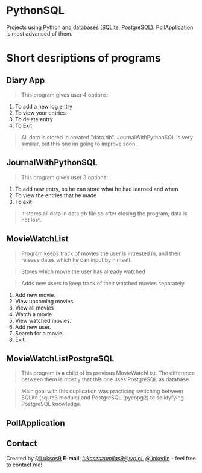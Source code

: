 # PythonSQL
Projects using Python and databases (SQLite, PostgreSQL). PollApplication is most advanced of them.

# Short desriptions of programs

## Diary App

> This program gives user 4 options: 
1) To add a new log entry
2) To view your entries
3) To delete entry
4) To Exit 

> All data is stored in created "data.db". JournalWithPythonSQL is very similiar, but this one im going to improve soon.

## JournalWithPythonSQL

> This program gives user 3 options: 
1) To add new entry, so he can store what he had learned and when
2) To view the entries that he made
3) To exit

> It stores all data in data.db file so after closing the program, data is not lost.

## MovieWatchList

> Program keeps track of movies the user is intrested in, and their release dates which he can input by himself.

> Stores which movie the user has already watched

> Adds new users to keep track of their watched movies separately

1) Add new movie.
2) View upcoming movies.
3) View all movies
4) Watch a movie
5) View watched movies.
6) Add new user.
7) Search for a movie.
8) Exit.

## MovieWatchListPostgreSQL

> This program is a child of its previous MovieWatchList. The difference between them is mostly that this one uses PostgreSQL as database.

> Main goal with this duplication was practicing switching between SQLite (sqlite3 module) and PostgreSQL (pycopg2) to solidyfying PostgreSQL knowledge.

## PollApplication



## Contact
Created by [@Luksos9](https://github.com/Luksos9)
**E-mail**: *lukaszszumilas9@wp.pl*, [@linkedIn](https://www.linkedin.com/in/łukasz-szumilas-5b48821aa/) - feel free to contact me!

